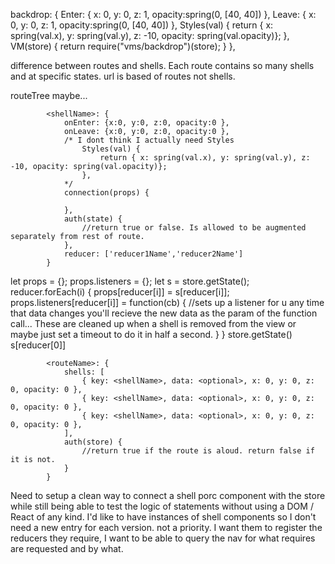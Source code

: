 backdrop: {
    Enter: { x: 0, y: 0, z: 1, opacity:spring(0, [40, 40]) },
    Leave: { x: 0, y: 0, z: 1, opacity:spring(0, [40, 40]) },
    Styles(val) {
        return { x: spring(val.x), y: spring(val.y), z: -10, opacity: spring(val.opacity)};
    },
    VM(store) {
        return require("vms/backdrop")(store);
    }
},


difference between routes and shells. Each route contains so many shells and at specific states. url is based of routes not shells.

routeTree maybe...

```
        <shellName>: {
            onEnter: {x:0, y:0, z:0, opacity:0 },
            onLeave: {x:0, y:0, z:0, opacity:0 },
            /* I dont think I actually need Styles
                Styles(val) {
                    return { x: spring(val.x), y: spring(val.y), z: -10, opacity: spring(val.opacity)};
                },
            */
            connection(props) {

            },
            auth(state) {
                //return true or false. Is allowed to be augmented separately from rest of route.
            },
            reducer: ['reducer1Name','reducer2Name']
        }
```
let props = {};
props.listeners = {};
let s = store.getState();
reducer.forEach(i) {
    props[reducer[i]] = s[reducer[i]];
    props.listeners[reducer[i]] = function(cb) {
        //sets up a listener for u any time that data changes you'll recieve the new data as the param of the function call... These are cleaned up when a shell is removed from the view or maybe just set a timeout to do it in half a second.
    }
}
store.getState()
s[reducer[0]]

```
        <routeName>: {
            shells: [
                { key: <shellName>, data: <optional>, x: 0, y: 0, z: 0, opacity: 0 },
                { key: <shellName>, data: <optional>, x: 0, y: 0, z: 0, opacity: 0 },
                { key: <shellName>, data: <optional>, x: 0, y: 0, z: 0, opacity: 0 },
            ],
            auth(store) {
                //return true if the route is aloud. return false if it is not.
            }
        }
```
Need to setup a clean way to connect a shell porc component with the store while still being able to test the logic of statements without using a DOM / React of any kind.
I'd like to have instances of shell components so I don't need a new entry for each version. not a priority.
I want them to register the reducers they require, I want to be able to query the nav for what requires are requested and by what.

